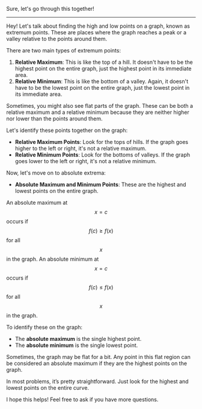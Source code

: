 Sure, let's go through this together!

---

Hey! Let's talk about finding the high and low points on a graph, known as extremum points. These are places where the graph reaches a peak or a valley relative to the points around them.

There are two main types of extremum points:

1. **Relative Maximum**: This is like the top of a hill. It doesn't have to be the highest point on the entire graph, just the highest point in its immediate area.
2. **Relative Minimum**: This is like the bottom of a valley. Again, it doesn't have to be the lowest point on the entire graph, just the lowest point in its immediate area.

Sometimes, you might also see flat parts of the graph. These can be both a relative maximum and a relative minimum because they are neither higher nor lower than the points around them.

Let's identify these points together on the graph:

- **Relative Maximum Points**: Look for the tops of hills. If the graph goes higher to the left or right, it's not a relative maximum. 
- **Relative Minimum Points**: Look for the bottoms of valleys. If the graph goes lower to the left or right, it's not a relative minimum.

Now, let's move on to absolute extrema:

- **Absolute Maximum and Minimum Points**: These are the highest and lowest points on the entire graph. 

An absolute maximum at $$x = c$$ occurs if $$f(c) \geq f(x)$$ for all $$x$$ in the graph.
An absolute minimum at $$x = c$$ occurs if $$f(c) \leq f(x)$$ for all $$x$$ in the graph.

To identify these on the graph:
- The **absolute maximum** is the single highest point.
- The **absolute minimum** is the single lowest point.

Sometimes, the graph may be flat for a bit. Any point in this flat region can be considered an absolute maximum if they are the highest points on the graph.

In most problems, it’s pretty straightforward. Just look for the highest and lowest points on the entire curve.

I hope this helps! Feel free to ask if you have more questions.